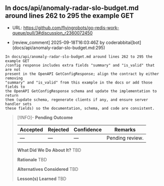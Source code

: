 ## In docs/api/anomaly-radar-slo-budget.md around lines 262 to 295 the example GET

- URL: https://github.com/flyingrobots/go-redis-work-queue/pull/3#discussion_r2360072450

- [review_comment] 2025-09-18T16:03:46Z by coderabbitai[bot] (docs/api/anomaly-radar-slo-budget.md:295)

```text
In docs/api/anomaly-radar-slo-budget.md around lines 262 to 295 the example GET
/config response includes extra fields "summary" and "is_valid" that are not
present in the OpenAPI GetConfigResponse; align the contract by either removing
"summary" and "is_valid" from this example in the docs or add those fields to
the OpenAPI GetConfigResponse schema and update the implementation to return
them (update schema, regenerate clients if any, and ensure server handler sets
these fields) so the documentation, schema, and code are consistent.
```

> [!INFO]- **Pending**
> **Outcome**
> 
> | Accepted | Rejected | Confidence | Remarks |
> |----------|----------|------------|---------|
> | — | — | — | Pending review. |
>
> **What Did We Do About It?**
> TBD
>
> **Rationale**
> TBD
>
> **Alternatives Considered**
> TBD
>
> **Lesson(s) Learned**
> TBD
